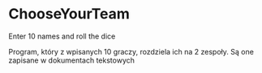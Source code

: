 # ChooseYourTeam
Enter 10 names and roll the dice

Program, który z wpisanych 10 graczy, rozdziela ich na 2 zespoły. Są one zapisane w dokumentach tekstowych
